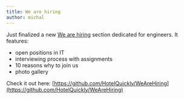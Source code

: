 ```yaml
---
title: We are hiring
author: michal
---
```


Just finalized a new [We are hiring](https://github.com/HotelQuickly/WeAreHiring) section dedicated for engineers. It features:

* open positions in IT
* interviewing process with assignments
* 10 reasons why to join us
* photo gallery

Check it out here: [https://github.com/HotelQuickly/WeAreHiring](https://github.com/HotelQuickly/WeAreHiring)
